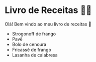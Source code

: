 # Livro de Receitas :woman_cook:

Olá! Bem vindo ao meu livro de receitas :wave:

- Strogonoff de frango
- Pavê
- Bolo de cenoura
- Fricassê de frango
- Lasanha de calabresa
